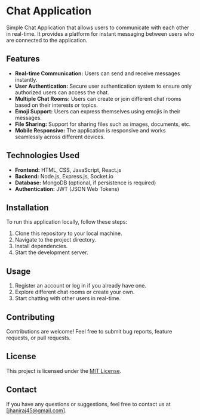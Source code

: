 # Chat Application

Simple Chat Application that allows users to communicate with each other in real-time. It provides a platform for instant messaging between users who are connected to the application.

## Features

- **Real-time Communication:** Users can send and receive messages instantly.
- **User Authentication:** Secure user authentication system to ensure only authorized users can access the chat.
- **Multiple Chat Rooms:** Users can create or join different chat rooms based on their interests or topics.
- **Emoji Support:** Users can express themselves using emojis in their messages.
- **File Sharing:** Support for sharing files such as images, documents, etc.
- **Mobile Responsive:** The application is responsive and works seamlessly across different devices.

## Technologies Used

- **Frontend:** HTML, CSS, JavaScript, React.js
- **Backend:** Node.js, Express.js, Socket.io
- **Database:** MongoDB (optional, if persistence is required)
- **Authentication:** JWT (JSON Web Tokens)

## Installation

To run this application locally, follow these steps:

1. Clone this repository to your local machine.
2. Navigate to the project directory.
3. Install dependencies.
4. Start the development server.


## Usage

1. Register an account or log in if you already have one.
2. Explore different chat rooms or create your own.
3. Start chatting with other users in real-time.

## Contributing

Contributions are welcome! Feel free to submit bug reports, feature requests, or pull requests.

## License

This project is licensed under the [MIT License](LICENSE).

## Contact

If you have any questions or suggestions, feel free to contact us at [jhaniraj45@gmail.com].

